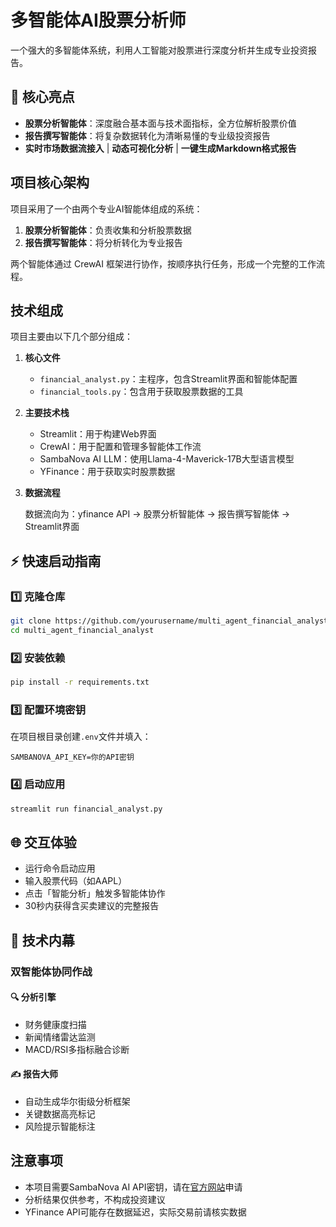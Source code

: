 # 多智能体AI股票分析师

一个强大的多智能体系统，利用人工智能对股票进行深度分析并生成专业投资报告。

## 🎯 核心亮点

- **股票分析智能体**：深度融合基本面与技术面指标，全方位解析股票价值
- **报告撰写智能体**：将复杂数据转化为清晰易懂的专业级投资报告
- **实时市场数据流接入** | **动态可视化分析** | **一键生成Markdown格式报告**

## 项目核心架构

项目采用了一个由两个专业AI智能体组成的系统：

1. **股票分析智能体**：负责收集和分析股票数据
2. **报告撰写智能体**：将分析转化为专业报告

两个智能体通过 CrewAI 框架进行协作，按顺序执行任务，形成一个完整的工作流程。

## 技术组成

项目主要由以下几个部分组成：

1. **核心文件**
   - `financial_analyst.py`：主程序，包含Streamlit界面和智能体配置
   - `financial_tools.py`：包含用于获取股票数据的工具

2. **主要技术栈**
   - Streamlit：用于构建Web界面
   - CrewAI：用于配置和管理多智能体工作流
   - SambaNova AI LLM：使用Llama-4-Maverick-17B大型语言模型
   - YFinance：用于获取实时股票数据

3. **数据流程**
   
   数据流向为：yfinance API → 股票分析智能体 → 报告撰写智能体 → Streamlit界面

## ⚡ 快速启动指南

### 1️⃣ 克隆仓库

```bash
git clone https://github.com/yourusername/multi_agent_financial_analyst.git
cd multi_agent_financial_analyst
```

### 2️⃣ 安装依赖

```bash
pip install -r requirements.txt
```

### 3️⃣ 配置环境密钥

在项目根目录创建`.env`文件并填入：

```
SAMBANOVA_API_KEY=你的API密钥
```

### 4️⃣ 启动应用

```bash
streamlit run financial_analyst.py
```

## 🌐 交互体验

- 运行命令启动应用
- 输入股票代码（如AAPL）
- 点击「智能分析」触发多智能体协作
- 30秒内获得含买卖建议的完整报告

## 🤖 技术内幕

### 双智能体协同作战

#### 🔍 分析引擎
- 财务健康度扫描
- 新闻情绪雷达监测
- MACD/RSI多指标融合诊断

#### ✍️ 报告大师
- 自动生成华尔街级分析框架
- 关键数据高亮标记
- 风险提示智能标注

## 注意事项

- 本项目需要SambaNova AI API密钥，请在[官方网站](https://sambanova.ai/)申请
- 分析结果仅供参考，不构成投资建议
- YFinance API可能存在数据延迟，实际交易前请核实数据 